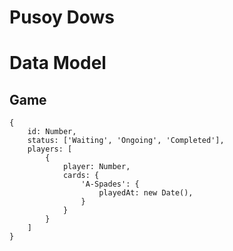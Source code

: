 # Pusoy Dows

# Data Model

## Game
```
{
    id: Number,
    status: ['Waiting', 'Ongoing', 'Completed'],
    players: [
        {
            player: Number,
            cards: {
                'A-Spades': {
                    playedAt: new Date(),
                }
            }
        }
    ]
}
```



